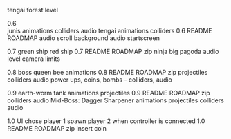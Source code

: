 tengai forest level

0.6  
junis
	animations
	colliders
	audio
tengai 
	animations
	colliders 				0.6 README  ROADMAP
	audio
scroll background
audio startscreen



0.7
green ship
red ship					0.7 README  ROADMAP zip
ninja
big pagoda
audio level
camera limits


0.8
boss queen bee
	animations				0.8 README  ROADMAP zip
	projectiles
	colliders
	audio
power ups, coins, bombs - colliders, audio

0.9
earth-worm tank
	animations
	projectiles				0.9 README  ROADMAP zip
	colliders
	audio
Mid-Boss: Dagger Sharpener
	animations
	projectiles
	colliders
	audio

1.0
UI
chose player 1
spawn player 2 when controller is connected	1.0 README  ROADMAP zip
insert coin






